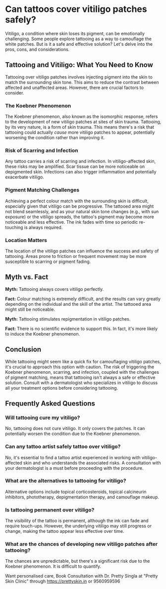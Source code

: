 # Can tattoos cover vitiligo patches safely?

Vitiligo, a condition where skin loses its pigment, can be emotionally challenging. Some people explore tattooing as a way to camouflage the white patches. But is it a safe and effective solution? Let's delve into the pros, cons, and considerations.

## Tattooing and Vitiligo: What You Need to Know

Tattooing over vitiligo patches involves injecting pigment into the skin to match the surrounding skin tone. This aims to reduce the contrast between affected and unaffected areas. However, there are crucial factors to consider.

### The Koebner Phenomenon

The Koebner phenomenon, also known as the isomorphic response, refers to the development of new vitiligo patches at sites of skin trauma. Tattooing, by its very nature, is a form of skin trauma. This means there's a risk that tattooing could actually *cause* more vitiligo patches to appear, potentially worsening the condition rather than improving it.

### Risk of Scarring and Infection

Any tattoo carries a risk of scarring and infection. In vitiligo-affected skin, these risks may be amplified. Scar tissue can be more noticeable on depigmented skin. Infections can also trigger inflammation and potentially exacerbate vitiligo.

### Pigment Matching Challenges

Achieving a perfect colour match with the surrounding skin is difficult, especially given that vitiligo can be progressive. The tattooed area might not blend seamlessly, and as your natural skin tone changes (e.g., with sun exposure) or the vitiligo spreads, the tattoo's pigment may become more noticeable and less effective. The ink fades with time so periodic re-touching is always required.

### Location Matters

The location of the vitiligo patches can influence the success and safety of tattooing. Areas prone to friction or frequent movement may be more susceptible to scarring or pigment fading.

## Myth vs. Fact

**Myth:** Tattooing always covers vitiligo perfectly.

**Fact:** Colour matching is extremely difficult, and the results can vary greatly depending on the individual and the skill of the artist. The tattooed area might still be noticeable.

**Myth:** Tattooing stimulates repigmentation in vitiligo patches.

**Fact:** There is no scientific evidence to support this. In fact, it's more likely to induce the Koebner phenomenon.

## Conclusion

While tattooing might seem like a quick fix for camouflaging vitiligo patches, it's crucial to approach this option with caution. The risk of triggering the Koebner phenomenon, scarring, and infection, coupled with the challenges of pigment matching, means that tattooing isn't always a safe or effective solution. Consult with a dermatologist who specializes in vitiligo to discuss all your treatment options before considering tattooing.

## Frequently Asked Questions

### Will tattooing cure my vitiligo?

No, tattooing does not cure vitiligo. It only covers the patches. It can potentially worsen the condition due to the Koebner phenomenon.

### Can any tattoo artist safely tattoo over vitiligo?

No, it's essential to find a tattoo artist experienced in working with vitiligo-affected skin and who understands the associated risks. A consultation with your dermatologist is a must before proceeding with the procedure.

### What are the alternatives to tattooing for vitiligo?

Alternative options include topical corticosteroids, topical calcineurin inhibitors, phototherapy, depigmentation therapy, and camouflage makeup.

### Is tattooing permanent over vitiligo?

The visibility of the tattoo is permanent, although the ink can fade and require touch-ups. However, the underlying vitiligo may still progress or change, making the tattoo appear less effective over time.

### What are the chances of developing new vitiligo patches after tattooing?

The chances are unpredictable, but there's a significant risk due to the Koebner phenomenon. It is difficult to quantify.

Want personalised care, Book Consultation with Dr. Pretty Singla at "Pretty Skin Clinic" through https://prettyskin.in or 9560959596

